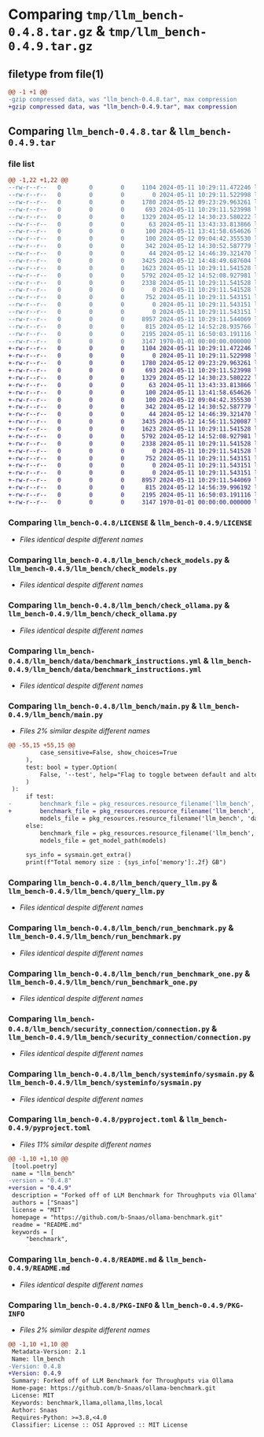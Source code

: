 # Comparing `tmp/llm_bench-0.4.8.tar.gz` & `tmp/llm_bench-0.4.9.tar.gz`

## filetype from file(1)

```diff
@@ -1 +1 @@
-gzip compressed data, was "llm_bench-0.4.8.tar", max compression
+gzip compressed data, was "llm_bench-0.4.9.tar", max compression
```

## Comparing `llm_bench-0.4.8.tar` & `llm_bench-0.4.9.tar`

### file list

```diff
@@ -1,22 +1,22 @@
--rw-r--r--   0        0        0     1104 2024-05-11 10:29:11.472246 llm_bench-0.4.8/LICENSE
--rw-r--r--   0        0        0        0 2024-05-11 10:29:11.522998 llm_bench-0.4.8/llm_bench/__init__.py
--rw-r--r--   0        0        0     1780 2024-05-12 09:23:29.963261 llm_bench-0.4.8/llm_bench/check_models.py
--rw-r--r--   0        0        0      693 2024-05-11 10:29:11.523998 llm_bench-0.4.8/llm_bench/check_ollama.py
--rw-r--r--   0        0        0     1329 2024-05-12 14:30:23.580222 llm_bench-0.4.8/llm_bench/data/benchmark_instructions.yml
--rw-r--r--   0        0        0       63 2024-05-11 13:43:33.813866 llm_bench-0.4.8/llm_bench/data/large_models.yml
--rw-r--r--   0        0        0      100 2024-05-11 13:41:58.654626 llm_bench-0.4.8/llm_bench/data/medium_models.yml
--rw-r--r--   0        0        0      100 2024-05-12 09:04:42.355530 llm_bench-0.4.8/llm_bench/data/small_models.yml
--rw-r--r--   0        0        0      342 2024-05-12 14:30:52.587779 llm_bench-0.4.8/llm_bench/data/test_benchmark.yml
--rw-r--r--   0        0        0       44 2024-05-12 14:46:39.321470 llm_bench-0.4.8/llm_bench/data/test_model.yml
--rw-r--r--   0        0        0     3425 2024-05-12 14:48:49.687604 llm_bench-0.4.8/llm_bench/main.py
--rw-r--r--   0        0        0     1623 2024-05-11 10:29:11.541528 llm_bench-0.4.8/llm_bench/query_llm.py
--rw-r--r--   0        0        0     5792 2024-05-12 14:52:08.927981 llm_bench-0.4.8/llm_bench/run_benchmark.py
--rw-r--r--   0        0        0     2338 2024-05-11 10:29:11.541528 llm_bench-0.4.8/llm_bench/run_benchmark_one.py
--rw-r--r--   0        0        0        0 2024-05-11 10:29:11.541528 llm_bench-0.4.8/llm_bench/security_connection/__init__.py
--rw-r--r--   0        0        0      752 2024-05-11 10:29:11.543151 llm_bench-0.4.8/llm_bench/security_connection/connection.py
--rw-r--r--   0        0        0        0 2024-05-11 10:29:11.543151 llm_bench-0.4.8/llm_bench/security_connection/security.py
--rw-r--r--   0        0        0        0 2024-05-11 10:29:11.543151 llm_bench-0.4.8/llm_bench/systeminfo/__init__.py
--rw-r--r--   0        0        0     8957 2024-05-11 10:29:11.544069 llm_bench-0.4.8/llm_bench/systeminfo/sysmain.py
--rw-r--r--   0        0        0      815 2024-05-12 14:52:28.935766 llm_bench-0.4.8/pyproject.toml
--rw-r--r--   0        0        0     2195 2024-05-11 16:50:03.191116 llm_bench-0.4.8/README.md
--rw-r--r--   0        0        0     3147 1970-01-01 00:00:00.000000 llm_bench-0.4.8/PKG-INFO
+-rw-r--r--   0        0        0     1104 2024-05-11 10:29:11.472246 llm_bench-0.4.9/LICENSE
+-rw-r--r--   0        0        0        0 2024-05-11 10:29:11.522998 llm_bench-0.4.9/llm_bench/__init__.py
+-rw-r--r--   0        0        0     1780 2024-05-12 09:23:29.963261 llm_bench-0.4.9/llm_bench/check_models.py
+-rw-r--r--   0        0        0      693 2024-05-11 10:29:11.523998 llm_bench-0.4.9/llm_bench/check_ollama.py
+-rw-r--r--   0        0        0     1329 2024-05-12 14:30:23.580222 llm_bench-0.4.9/llm_bench/data/benchmark_instructions.yml
+-rw-r--r--   0        0        0       63 2024-05-11 13:43:33.813866 llm_bench-0.4.9/llm_bench/data/large_models.yml
+-rw-r--r--   0        0        0      100 2024-05-11 13:41:58.654626 llm_bench-0.4.9/llm_bench/data/medium_models.yml
+-rw-r--r--   0        0        0      100 2024-05-12 09:04:42.355530 llm_bench-0.4.9/llm_bench/data/small_models.yml
+-rw-r--r--   0        0        0      342 2024-05-12 14:30:52.587779 llm_bench-0.4.9/llm_bench/data/test_benchmark.yml
+-rw-r--r--   0        0        0       44 2024-05-12 14:46:39.321470 llm_bench-0.4.9/llm_bench/data/test_model.yml
+-rw-r--r--   0        0        0     3435 2024-05-12 14:56:11.520087 llm_bench-0.4.9/llm_bench/main.py
+-rw-r--r--   0        0        0     1623 2024-05-11 10:29:11.541528 llm_bench-0.4.9/llm_bench/query_llm.py
+-rw-r--r--   0        0        0     5792 2024-05-12 14:52:08.927981 llm_bench-0.4.9/llm_bench/run_benchmark.py
+-rw-r--r--   0        0        0     2338 2024-05-11 10:29:11.541528 llm_bench-0.4.9/llm_bench/run_benchmark_one.py
+-rw-r--r--   0        0        0        0 2024-05-11 10:29:11.541528 llm_bench-0.4.9/llm_bench/security_connection/__init__.py
+-rw-r--r--   0        0        0      752 2024-05-11 10:29:11.543151 llm_bench-0.4.9/llm_bench/security_connection/connection.py
+-rw-r--r--   0        0        0        0 2024-05-11 10:29:11.543151 llm_bench-0.4.9/llm_bench/security_connection/security.py
+-rw-r--r--   0        0        0        0 2024-05-11 10:29:11.543151 llm_bench-0.4.9/llm_bench/systeminfo/__init__.py
+-rw-r--r--   0        0        0     8957 2024-05-11 10:29:11.544069 llm_bench-0.4.9/llm_bench/systeminfo/sysmain.py
+-rw-r--r--   0        0        0      815 2024-05-12 14:56:39.996192 llm_bench-0.4.9/pyproject.toml
+-rw-r--r--   0        0        0     2195 2024-05-11 16:50:03.191116 llm_bench-0.4.9/README.md
+-rw-r--r--   0        0        0     3147 1970-01-01 00:00:00.000000 llm_bench-0.4.9/PKG-INFO
```

### Comparing `llm_bench-0.4.8/LICENSE` & `llm_bench-0.4.9/LICENSE`

 * *Files identical despite different names*

### Comparing `llm_bench-0.4.8/llm_bench/check_models.py` & `llm_bench-0.4.9/llm_bench/check_models.py`

 * *Files identical despite different names*

### Comparing `llm_bench-0.4.8/llm_bench/check_ollama.py` & `llm_bench-0.4.9/llm_bench/check_ollama.py`

 * *Files identical despite different names*

### Comparing `llm_bench-0.4.8/llm_bench/data/benchmark_instructions.yml` & `llm_bench-0.4.9/llm_bench/data/benchmark_instructions.yml`

 * *Files identical despite different names*

### Comparing `llm_bench-0.4.8/llm_bench/main.py` & `llm_bench-0.4.9/llm_bench/main.py`

 * *Files 2% similar despite different names*

```diff
@@ -55,15 +55,15 @@
         case_sensitive=False, show_choices=True
     ),
     test: bool = typer.Option(
         False, '--test', help="Flag to toggle between default and alternative benchmark tests."
     )
 ):
     if test:
-        benchmark_file = pkg_resources.resource_filename('llm_bench', 'data/test.yml')
+        benchmark_file = pkg_resources.resource_filename('llm_bench', 'data/test_benchmark.yml')
         models_file = pkg_resources.resource_filename('llm_bench', 'data/test_model.yml')
     else:
         benchmark_file = pkg_resources.resource_filename('llm_bench', 'data/benchmark_instructions.yml')
         models_file = get_model_path(models)
 
     sys_info = sysmain.get_extra()
     print(f"Total memory size : {sys_info['memory']:.2f} GB")
```

### Comparing `llm_bench-0.4.8/llm_bench/query_llm.py` & `llm_bench-0.4.9/llm_bench/query_llm.py`

 * *Files identical despite different names*

### Comparing `llm_bench-0.4.8/llm_bench/run_benchmark.py` & `llm_bench-0.4.9/llm_bench/run_benchmark.py`

 * *Files identical despite different names*

### Comparing `llm_bench-0.4.8/llm_bench/run_benchmark_one.py` & `llm_bench-0.4.9/llm_bench/run_benchmark_one.py`

 * *Files identical despite different names*

### Comparing `llm_bench-0.4.8/llm_bench/security_connection/connection.py` & `llm_bench-0.4.9/llm_bench/security_connection/connection.py`

 * *Files identical despite different names*

### Comparing `llm_bench-0.4.8/llm_bench/systeminfo/sysmain.py` & `llm_bench-0.4.9/llm_bench/systeminfo/sysmain.py`

 * *Files identical despite different names*

### Comparing `llm_bench-0.4.8/pyproject.toml` & `llm_bench-0.4.9/pyproject.toml`

 * *Files 11% similar despite different names*

```diff
@@ -1,10 +1,10 @@
 [tool.poetry]
 name = "llm_bench"
-version = "0.4.8"
+version = "0.4.9"
 description = "Forked off of LLM Benchmark for Throughputs via Ollama"
 authors = ["Snaas"]
 license = "MIT"
 homepage = "https://github.com/b-Snaas/ollama-benchmark.git"
 readme = "README.md"
 keywords = [
     "benchmark",
```

### Comparing `llm_bench-0.4.8/README.md` & `llm_bench-0.4.9/README.md`

 * *Files identical despite different names*

### Comparing `llm_bench-0.4.8/PKG-INFO` & `llm_bench-0.4.9/PKG-INFO`

 * *Files 2% similar despite different names*

```diff
@@ -1,10 +1,10 @@
 Metadata-Version: 2.1
 Name: llm_bench
-Version: 0.4.8
+Version: 0.4.9
 Summary: Forked off of LLM Benchmark for Throughputs via Ollama
 Home-page: https://github.com/b-Snaas/ollama-benchmark.git
 License: MIT
 Keywords: benchmark,llama,ollama,llms,local
 Author: Snaas
 Requires-Python: >=3.8,<4.0
 Classifier: License :: OSI Approved :: MIT License
```


